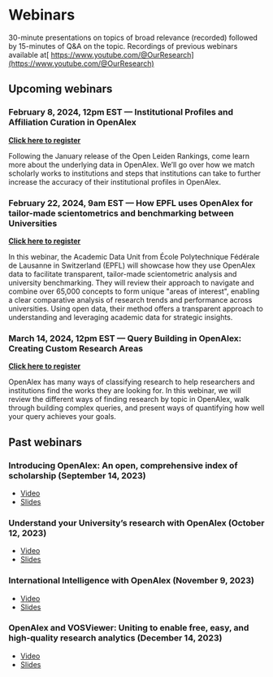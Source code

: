 # Webinars

30-minute presentations on topics of broad relevance (recorded) followed by 15-minutes of Q\&A on the topic. Recordings of previous webinars available at[ https://www.youtube.com/@OurResearch](https://www.youtube.com/@OurResearch)

## Upcoming webinars

### February 8, 2024, 12pm EST — Institutional Profiles and Affiliation Curation in OpenAlex <a href="#institutional-profiles-and-affiliation-curation" id="institutional-profiles-and-affiliation-curation"></a>

[**Click here to register**](https://us02web.zoom.us/webinar/register/WN\_ggI4M2mwQF-Ce-pp947nUA)

Following the January release of the Open Leiden Rankings, come learn more about the underlying data in OpenAlex. We’ll go over how we match scholarly works to institutions and steps that institutions can take to further increase the accuracy of their institutional profiles in OpenAlex.

### February 22, 2024, 9am EST — How EPFL uses OpenAlex for tailor-made scientometrics and benchmarking between Universities <a href="#how-epfl-uses-openalex" id="how-epfl-uses-openalex"></a>

[**Click here to register**](https://us02web.zoom.us/webinar/register/WN\_lZD4HMD2RNmnuzPsfCef-g)

In this webinar, the Academic Data Unit from École Polytechnique Fédérale de Lausanne in Switzerland (EPFL) will showcase how they use OpenAlex data to facilitate transparent, tailor-made scientometric analysis and university benchmarking. They will review their approach to navigate and combine over 65,000 concepts to form unique "areas of interest", enabling a clear comparative analysis of research trends and performance across universities. Using open data, their method offers a transparent approach to understanding and leveraging academic data for strategic insights.

### March 14, 2024, 12pm EST — Query Building in OpenAlex: Creating Custom Research Areas <a href="#query-building-in-openalex" id="query-building-in-openalex"></a>

[**Click here to register**](https://us02web.zoom.us/webinar/register/WN\_Ar4Z80HlSRKAU5mhQEdLCw)

OpenAlex has many ways of classifying research to help researchers and institutions find the works they are looking for. In this webinar, we will review the different ways of finding research by topic in OpenAlex, walk through building complex queries, and present ways of quantifying how well your query achieves your goals.

## Past webinars

### Introducing OpenAlex: An open, comprehensive index of scholarship (September 14, 2023)

* [Video](https://youtu.be/dKJgLK3wrTM)
* [Slides](https://openalex.org/Intro\_OpenAlex.pdf)

### Understand your University’s research with OpenAlex (October 12, 2023)

* [Video](https://youtu.be/FbbeUGd6i-4)
* [Slides](https://openalex.org/Research.pdf)

### International Intelligence with OpenAlex (November 9, 2023)

* [Video](https://youtu.be/Ylr7xa7AMq8)
* [Slides](https://openalex.org/OpenAlex\_Webinar\_International.pdf)

### OpenAlex and VOSViewer: Uniting to enable free, easy, and high-quality research analytics (December 14, 2023)

* [Video](https://youtu.be/MfwFzLQmUwo)
* [Slides](https://openalex.org/Visualizing\_Science\_Using\_OpenAlex\_and\_VOSviewer.pdf)

